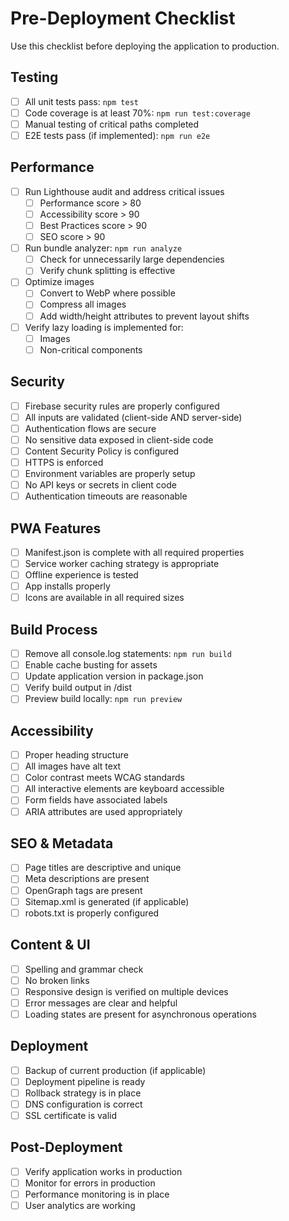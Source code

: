 # Pre-Deployment Checklist

Use this checklist before deploying the application to production.

## Testing

- [ ] All unit tests pass: `npm test`
- [ ] Code coverage is at least 70%: `npm run test:coverage`
- [ ] Manual testing of critical paths completed
- [ ] E2E tests pass (if implemented): `npm run e2e`

## Performance

- [ ] Run Lighthouse audit and address critical issues
  - [ ] Performance score > 80
  - [ ] Accessibility score > 90
  - [ ] Best Practices score > 90
  - [ ] SEO score > 90
- [ ] Run bundle analyzer: `npm run analyze`
  - [ ] Check for unnecessarily large dependencies
  - [ ] Verify chunk splitting is effective
- [ ] Optimize images
  - [ ] Convert to WebP where possible
  - [ ] Compress all images
  - [ ] Add width/height attributes to prevent layout shifts
- [ ] Verify lazy loading is implemented for:
  - [ ] Images
  - [ ] Non-critical components

## Security

- [ ] Firebase security rules are properly configured
- [ ] All inputs are validated (client-side AND server-side)
- [ ] Authentication flows are secure
- [ ] No sensitive data exposed in client-side code
- [ ] Content Security Policy is configured
- [ ] HTTPS is enforced
- [ ] Environment variables are properly setup
- [ ] No API keys or secrets in client code
- [ ] Authentication timeouts are reasonable

## PWA Features

- [ ] Manifest.json is complete with all required properties
- [ ] Service worker caching strategy is appropriate
- [ ] Offline experience is tested
- [ ] App installs properly
- [ ] Icons are available in all required sizes

## Build Process

- [ ] Remove all console.log statements: `npm run build`
- [ ] Enable cache busting for assets
- [ ] Update application version in package.json
- [ ] Verify build output in /dist
- [ ] Preview build locally: `npm run preview`

## Accessibility

- [ ] Proper heading structure
- [ ] All images have alt text
- [ ] Color contrast meets WCAG standards
- [ ] All interactive elements are keyboard accessible
- [ ] Form fields have associated labels
- [ ] ARIA attributes are used appropriately

## SEO & Metadata

- [ ] Page titles are descriptive and unique
- [ ] Meta descriptions are present
- [ ] OpenGraph tags are present
- [ ] Sitemap.xml is generated (if applicable)
- [ ] robots.txt is properly configured

## Content & UI

- [ ] Spelling and grammar check
- [ ] No broken links
- [ ] Responsive design is verified on multiple devices
- [ ] Error messages are clear and helpful
- [ ] Loading states are present for asynchronous operations

## Deployment

- [ ] Backup of current production (if applicable)
- [ ] Deployment pipeline is ready
- [ ] Rollback strategy is in place
- [ ] DNS configuration is correct
- [ ] SSL certificate is valid

## Post-Deployment

- [ ] Verify application works in production
- [ ] Monitor for errors in production
- [ ] Performance monitoring is in place
- [ ] User analytics are working 